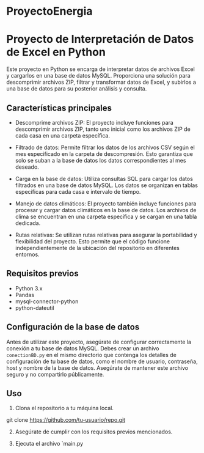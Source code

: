 # ProyectoEnergia
# Proyecto de Interpretación de Datos de Excel en Python

Este proyecto en Python se encarga de interpretar datos de archivos Excel y cargarlos en una base de datos MySQL. Proporciona una solución para descomprimir archivos ZIP, filtrar y transformar datos de Excel, y subirlos a una base de datos para su posterior análisis y consulta.

## Características principales

- Descomprime archivos ZIP: El proyecto incluye funciones para descomprimir archivos ZIP, tanto uno inicial como los archivos ZIP de cada casa en una carpeta específica.

- Filtrado de datos: Permite filtrar los datos de los archivos CSV según el mes especificado en la carpeta de descompresión. Esto garantiza que solo se suban a la base de datos los datos correspondientes al mes deseado.

- Carga en la base de datos: Utiliza consultas SQL para cargar los datos filtrados en una base de datos MySQL. Los datos se organizan en tablas específicas para cada casa e intervalo de tiempo.

- Manejo de datos climáticos: El proyecto también incluye funciones para procesar y cargar datos climáticos en la base de datos. Los archivos de clima se encuentran en una carpeta específica y se cargan en una tabla dedicada.

- Rutas relativas: Se utilizan rutas relativas para asegurar la portabilidad y flexibilidad del proyecto. Esto permite que el código funcione independientemente de la ubicación del repositorio en diferentes entornos.

## Requisitos previos

- Python 3.x
- Pandas
- mysql-connector-python
- python-dateutil

## Configuración de la base de datos

Antes de utilizar este proyecto, asegúrate de configurar correctamente la conexión a tu base de datos MySQL. Debes crear un archivo `conectionBD.py` en el mismo directorio que contenga los detalles de configuración de tu base de datos, como el nombre de usuario, contraseña, host y nombre de la base de datos. Asegúrate de mantener este archivo seguro y no compartirlo públicamente.

## Uso

1. Clona el repositorio a tu máquina local.

git clone https://github.com/tu-usuario/repo.git

2. Asegúrate de cumplir con los requisitos previos mencionados.

3. Ejecuta el archivo `main.py

